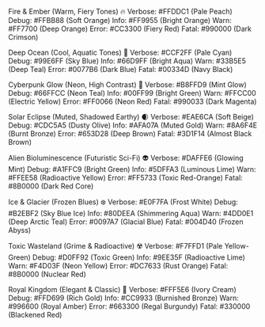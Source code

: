 Fire & Ember (Warm, Fiery Tones) 🔥
  Verbose: #FFDDC1 (Pale Peach)
  Debug: #FFBB88 (Soft Orange)
  Info: #FF9955 (Bright Orange)
  Warn: #FF7700 (Deep Orange)
  Error: #CC3300 (Fiery Red)
  Fatal: #990000 (Dark Crimson)

Deep Ocean (Cool, Aquatic Tones) 🌊
  Verbose: #CCF2FF (Pale Cyan)
  Debug: #99E6FF (Sky Blue)
  Info: #66D9FF (Bright Aqua)
  Warn: #33B5E5 (Deep Teal)
  Error: #0077B6 (Dark Blue)
  Fatal: #00334D (Navy Black)

Cyberpunk Glow (Neon, High Contrast) 🌆
	Verbose: #B8FFD9 (Mint Glow)
	Debug: #66FFCC (Neon Teal)
	Info: #00FF99 (Bright Green)
	Warn: #FFCC00 (Electric Yellow)
	Error: #FF0066 (Neon Red)
	Fatal: #990033 (Dark Magenta)

Solar Eclipse (Muted, Shadowed Earthy) 🌒
	Verbose: #EAE6CA (Soft Beige)
	Debug: #CDC5A5 (Dusty Olive)
	Info: #AFA07A (Muted Gold)
	Warn: #8A6F4E (Burnt Bronze)
	Error: #653D28 (Deep Brown)
	Fatal: #3D1F14 (Almost Black Brown)

Alien Bioluminescence (Futuristic Sci-Fi) 👽
	Verbose: #DAFFE6 (Glowing Mint)
	Debug: #A1FFC9 (Bright Green)
	Info: #5DFFA3 (Luminous Lime)
	Warn: #FFEE58 (Radioactive Yellow)
	Error: #FF5733 (Toxic Red-Orange)
	Fatal: #8B0000 (Dark Red Core)

Ice & Glacier (Frozen Blues) ❄️
	Verbose: #E0F7FA (Frost White)
	Debug: #B2EBF2 (Sky Blue Ice)
	Info: #80DEEA (Shimmering Aqua)
	Warn: #4DD0E1 (Deep Arctic Teal)
	Error: #0097A7 (Glacial Blue)
	Fatal: #004D40 (Frozen Abyss)

Toxic Wasteland (Grime & Radioactive) ☢️
	Verbose: #F7FFD1 (Pale Yellow-Green)
	Debug: #D0FF92 (Toxic Green)
	Info: #9EE35F (Radioactive Lime)
	Warn: #F4D03F (Neon Yellow)
	Error: #DC7633 (Rust Orange)
	Fatal: #8B0000 (Nuclear Red)

Royal Kingdom (Elegant & Classic) 👑
	Verbose: #FFF5E6 (Ivory Cream)
	Debug: #FFD699 (Rich Gold)
	Info: #CC9933 (Burnished Bronze)
	Warn: #996600 (Royal Amber)
	Error: #663300 (Regal Burgundy)
	Fatal: #330000 (Blackened Red)
